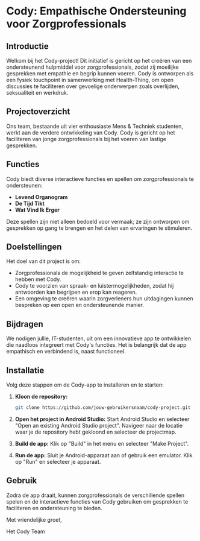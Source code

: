 # Cody: Empathische Ondersteuning voor Zorgprofessionals

## Introductie

Welkom bij het Cody-project! Dit initiatief is gericht op het creëren van een ondersteunend hulpmiddel voor zorgprofessionals, zodat zij moeilijke gesprekken met empathie en begrip kunnen voeren. Cody is ontworpen als een fysiek touchpoint in samenwerking met Health-Thing, om open discussies te faciliteren over gevoelige onderwerpen zoals overlijden, seksualiteit en werkdruk.

## Projectoverzicht

Ons team, bestaande uit vier enthousiaste Mens & Techniek studenten, werkt aan de verdere ontwikkeling van Cody. Cody is gericht op het faciliteren van jonge zorgprofessionals bij het voeren van lastige gesprekken. 

## Functies

Cody biedt diverse interactieve functies en spellen om zorgprofessionals te ondersteunen:
- **Levend Organogram**
- **De Tijd Tikt**
- **Wat Vind Ik Erger**

Deze spellen zijn niet alleen bedoeld voor vermaak; ze zijn ontworpen om gesprekken op gang te brengen en het delen van ervaringen te stimuleren.

## Doelstellingen

Het doel van dit project is om:
- Zorgprofessionals de mogelijkheid te geven zelfstandig interactie te hebben met Cody.
- Cody te voorzien van spraak- en luistermogelijkheden, zodat hij antwoorden kan begrijpen en erop kan reageren.
- Een omgeving te creëren waarin zorgverleners hun uitdagingen kunnen bespreken op een open en ondersteunende manier.

## Bijdragen

We nodigen jullie, IT-studenten, uit om een innovatieve app te ontwikkelen die naadloos integreert met Cody's functies. Het is belangrijk dat de app empathisch en verbindend is, naast functioneel.

## Installatie

Volg deze stappen om de Cody-app te installeren en te starten:

1. **Kloon de repository:**
   ```sh
   git clone https://github.com/jouw-gebruikersnaam/cody-project.git

2. **Open het project in Android Studio:**
Start Android Studio en selecteer "Open an existing Android Studio project".
Navigeer naar de locatie waar je de repository hebt gekloond en selecteer de projectmap.


3. **Build de app:**
Klik op "Build" in het menu en selecteer "Make Project".

4. **Run de app:**
Sluit je Android-apparaat aan of gebruik een emulator.
Klik op "Run" en selecteer je apparaat.

## Gebruik
Zodra de app draait, kunnen zorgprofessionals de verschillende spellen spelen en de interactieve functies van Cody gebruiken om gesprekken te faciliteren en ondersteuning te bieden.

Met vriendelijke groet,

Het Cody Team
